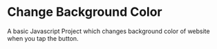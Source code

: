 # Change Background Color
A basic Javascript Project which changes background color of website when you tap the button.


